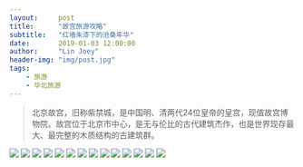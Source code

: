 ```yaml
---
layout:     post
title:      "故宫旅游攻略"
subtitle:   "红墙朱漆下的沧桑年华"
date:       2019-01-03 12:00:00
author:     "Lin Joey"
header-img: "img/post.jpg"
tags:
    - 旅游
    - 华北旅游
---
```

>北京故宫，旧称紫禁城，是中国明、清两代24位皇帝的皇宫，现值故宫博物院。故宫位于北京市中心，是无与伦比的古代建筑杰作，也是世界现存最大、最完整的木质结构的古建筑群。

![](https://linjoey-image.oss-cn-beijing.aliyuncs.com/我是驴友-故宫_页面_01.jpg)
![](https://linjoey-image.oss-cn-beijing.aliyuncs.com/我是驴友-故宫_页面_02.jpg)
![](https://linjoey-image.oss-cn-beijing.aliyuncs.com/我是驴友-故宫_页面_03.jpg)
![](https://linjoey-image.oss-cn-beijing.aliyuncs.com/我是驴友-故宫_页面_04.jpg)
![](https://linjoey-image.oss-cn-beijing.aliyuncs.com/我是驴友-故宫_页面_05.jpg)
![](https://linjoey-image.oss-cn-beijing.aliyuncs.com/我是驴友-故宫_页面_06.jpg)
![](https://linjoey-image.oss-cn-beijing.aliyuncs.com/我是驴友-故宫_页面_07.jpg)
![](https://linjoey-image.oss-cn-beijing.aliyuncs.com/我是驴友-故宫_页面_08.jpg)
![](https://linjoey-image.oss-cn-beijing.aliyuncs.com/我是驴友-故宫_页面_09.jpg)
![](https://linjoey-image.oss-cn-beijing.aliyuncs.com/我是驴友-故宫_页面_10.jpg)
![](https://linjoey-image.oss-cn-beijing.aliyuncs.com/我是驴友-故宫_页面_11.jpg)
![](https://linjoey-image.oss-cn-beijing.aliyuncs.com/我是驴友-故宫_页面_12.jpg)
![](https://linjoey-image.oss-cn-beijing.aliyuncs.com/我是驴友-故宫_页面_13.jpg)
![](https://linjoey-image.oss-cn-beijing.aliyuncs.com/我是驴友-故宫_页面_14.jpg)


